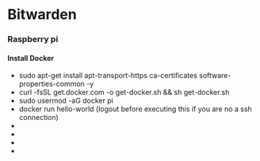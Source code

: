 # Bitwarden



### Raspberry pi

#### Install Docker
  * sudo apt-get install apt-transport-https ca-certificates software-properties-common -y
  * curl -fsSL get.docker.com -o get-docker.sh && sh get-docker.sh
  * sudo usermod -aG docker pi
  * docker run hello-world (logout before executing this if you are no a ssh connection)
  * 
  * 
  * 
  * 